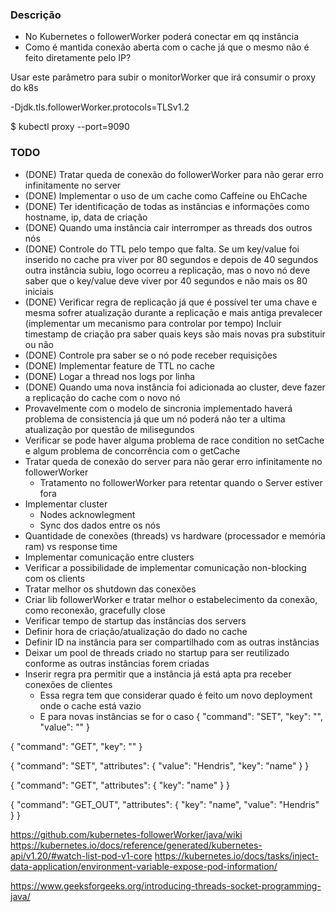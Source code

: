 ### Descrição

- No Kubernetes o followerWorker poderá conectar em qq instância
- Como é mantida conexão aberta com o cache já que o mesmo não é feito diretamente pelo IP?

Usar este parâmetro para subir o monitorWorker que irá consumir o proxy do k8s

-Djdk.tls.followerWorker.protocols=TLSv1.2

$ kubectl proxy --port=9090

### TODO

- (DONE) Tratar queda de conexão do followerWorker para não gerar erro infinitamente no server
- (DONE) Implementar o uso de um cache como Caffeine ou EhCache
- (DONE) Ter identificação de todas as instâncias e informações como hostname, ip, data de criação
- (DONE) Quando uma instância cair interromper as threads dos outros nós
- (DONE) Controle do TTL pelo tempo que falta. Se um key/value foi inserido no cache pra viver por 80 segundos e depois de 40 segundos
         outra instância subiu, logo ocorreu a replicação, mas o novo nó deve saber que o key/value deve viver por 40 segundos e não mais os 80 iniciais
- (DONE) Verificar regra de replicação já que é possível ter uma chave e mesma sofrer atualização durante a replicação e mais antiga prevalecer (implementar um mecanismo para controlar por tempo)
         Incluir timestamp de criação pra saber quais keys são mais novas pra substituir ou não 
- (DONE) Controle pra saber se o nó pode receber requisições
- (DONE) Implementar feature de TTL no cache
- (DONE) Logar a thread nos logs por linha
- (DONE) Quando uma nova instância foi adicionada ao cluster, deve fazer a replicação do cache com o novo nó
- Provavelmente com o modelo de sincronia implementado haverá problema de consistencia já que um nó poderá não ter a ultima atualização por questão de milisegundos 
- Verificar se pode haver alguma problema de race condition no setCache e algum problema de concorrência com o getCache
- Tratar queda de conexão do server para não gerar erro infinitamente no followerWorker
  - Tratamento no followerWorker para retentar quando o Server estiver fora
- Implementar cluster
  - Nodes acknowlegment
  - Sync dos dados entre os nós
- Quantidade de conexões (threads) vs hardware (processador e memória ram) vs response time
- Implementar comunicação entre clusters
- Verificar a possibilidade de implementar comunicação non-blocking com os clients
- Tratar melhor os shutdown das conexões
- Criar lib followerWorker e tratar melhor o estabelecimento da conexão, como reconexão, gracefully close
- Verificar tempo de startup das instâncias dos servers
- Definir hora de criação/atualização do dado no cache
- Definir ID na instância para ser compartilhado com as outras instâncias
- Deixar um pool de threads criado no startup para ser reutilizado conforme as outras instâncias forem criadas
- Inserir regra pra permitir que a instância já está apta pra receber conexões de clientes
  - Essa regra tem que considerar quado é feito um novo deployment onde o cache está vazio
  - E para novas instâncias se for o caso
{
  "command": "SET",
  "key": "",
  "value": ""
}

{
  "command": "GET",
  "key": ""
}


{
  "command": "SET",
  "attributes": {
    "value": "Hendris",
    "key": "name"
  }
}

{
  "command": "GET",
  "attributes": {
    "key": "name"
  }
}

{
  "command": "GET_OUT",
  "attributes": {
    "key": "name",
    "value": "Hendris"
  }
}

https://github.com/kubernetes-followerWorker/java/wiki
https://kubernetes.io/docs/reference/generated/kubernetes-api/v1.20/#watch-list-pod-v1-core
https://kubernetes.io/docs/tasks/inject-data-application/environment-variable-expose-pod-information/

https://www.geeksforgeeks.org/introducing-threads-socket-programming-java/
